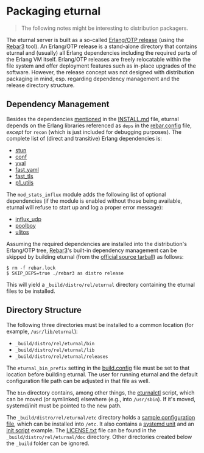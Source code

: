 Packaging eturnal
=================

> The following notes might be interesting to distribution packagers.

The eturnal server is built as a so-called [Erlang/OTP release][1] (using the
[Rebar3][2] tool). An Erlang/OTP release is a stand-alone directory that
contains eturnal and (usually) all Erlang dependencies including the required
parts of the Erlang VM itself. Erlang/OTP releases are freely relocatable within
the file system and offer deployment features such as in-place upgrades of the
software. However, the release concept was not designed with distribution
packaging in mind, esp. regarding dependency management and the release
directory structure.

Dependency Management
---------------------

Besides the dependencies [mentioned][3] in the [INSTALL.md][4] file, eturnal
depends on the Erlang libraries referenced as `deps` in the [rebar.config][5]
file, _except_ for `recon` (which is just included for debugging purposes). The
complete list of (direct and transitive) Erlang dependencies is:

- [stun](https://github.com/processone/stun)
- [conf](https://github.com/processone/conf)
- [yval](https://github.com/processone/yval)
- [fast\_yaml](https://github.com/processone/fast_yaml)
- [fast\_tls](https://github.com/processone/fast_tls)
- [p1\_utils](https://github.com/processone/p1_utils)

The `mod_stats_influx` module adds the following list of optional dependencies
(if the module is enabled without those being available, eturnal will refuse to
start up and log a proper error message):

- [influx\_udp](https://github.com/weiss/influx_udp)
- [poolboy](https://github.com/devinus/poolboy)
- [ulitos](https://github.com/palkan/ulitos)

Assuming the required dependencies are installed into the distribution's
Erlang/OTP tree, [Rebar3][2]'s built-in dependency management can be skipped by
building eturnal (from the [official source tarball][6]) as follows:

    $ rm -f rebar.lock
    $ SKIP_DEPS=true ./rebar3 as distro release

This will yield a `_build/distro/rel/eturnal` directory containing the eturnal
files to be installed.

Directory Structure
-------------------

The following three directories must be installed to a common location (for
example, `/usr/lib/eturnal`):

- `_build/distro/rel/eturnal/bin`
- `_build/distro/rel/eturnal/lib`
- `_build/distro/rel/eturnal/releases`

The `eturnal_bin_prefix` setting in the [build.config][7] file must be set to
that location before building eturnal. The user for running eturnal and the
default configuration file path can be adjusted in that file as well.

The `bin` directory contains, among other things, the [eturnalctl][8] script,
which can be moved (or symlinked) elsewhere (e.g., into `/usr/sbin`). If it's
moved, systemd/init must be pointed to the new path.

The `_build/distro/rel/eturnal/etc` directory holds a [sample configuration
file][9], which can be installed into `/etc`. It also contains a [systemd
unit][10] and an [init script][11] example. The [LICENSE.txt][12] file can be
found in the `_build/distro/rel/eturnal/doc` directory. Other directories
created below the `_build` folder can be ignored.

 [1]: https://erlang.org/doc/design_principles/release_structure.html
 [2]: https://rebar3.org
 [3]: https://github.com/processone/eturnal/blob/master/INSTALL.md#requirements
 [4]: https://github.com/processone/eturnal/blob/master/INSTALL.md
 [5]: https://github.com/processone/eturnal/blob/master/rebar.config
 [6]: https://eturnal.net/download/
 [7]: https://github.com/processone/eturnal/blob/master/build.config
 [8]: https://github.com/processone/eturnal/blob/master/scripts/eturnalctl
 [9]: https://github.com/processone/eturnal/blob/master/config/eturnal.yml
[10]: https://github.com/processone/eturnal/blob/master/config/eturnal.service
[11]: https://github.com/processone/eturnal/blob/master/scripts/eturnal.init
[12]: https://github.com/processone/eturnal/blob/master/LICENSE
